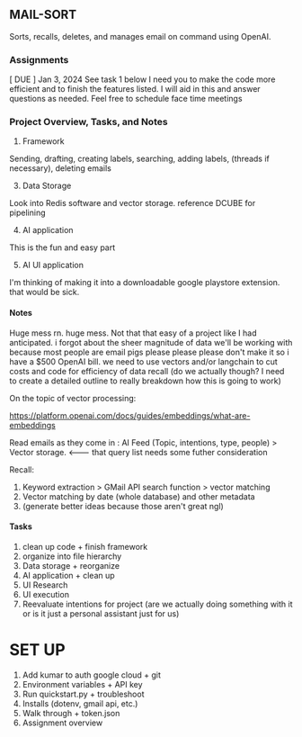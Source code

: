 ## MAIL-SORT
Sorts, recalls, deletes, and manages email on command using OpenAI.

### Assignments

[ DUE ] Jan 3, 2024
See task 1 below
I need you to make the code more efficient and to finish the features listed. I will aid in this and answer questions as needed. Feel free to schedule face time meetings

### Project Overview, Tasks, and Notes

1.  Framework

Sending, drafting, creating labels, searching, adding labels, (threads if necessary), deleting emails

3. Data Storage

Look into Redis software and vector storage. reference DCUBE for pipelining

4. AI application

This is the fun and easy part

5. AI UI application

I'm thinking of making it into a downloadable google playstore extension. that would be sick.

#### Notes
Huge mess rn. huge mess.
Not that that easy of a project like I had anticipated. 
i forgot about the sheer magnitude of data we'll be working with because most people are email pigs
please please please don't make it so i have a $500 OpenAI bill. 
we need to use vectors and/or langchain to cut costs and code for efficiency of data recall
(do we actually though? I need to create a detailed outline to really breakdown how this is going to work)


On the topic of vector processing:

https://platform.openai.com/docs/guides/embeddings/what-are-embeddings

Read emails as they come in : AI Feed (Topic, intentions, type, people) > Vector storage. <--- that query list needs some futher consideration

Recall: 
1. Keyword extraction > GMail API search function > vector matching
2. Vector matching by date (whole database) and other metadata
3. (generate better ideas because those aren't great ngl)




#### Tasks

1. clean up code + finish framework
2. organize into file hierarchy 
3. Data storage + reorganize
4. AI application + clean up
5. UI Research
6. UI execution
7. Reevaluate intentions for project (are we actually doing something with it or is it just a personal assistant just for us)



# SET UP
1. Add kumar to auth google cloud + git
2. Environment variables + API key
3. Run quickstart.py + troubleshoot 
4. Installs (dotenv, gmail api, etc.)
5. Walk through + token.json
6. Assignment overview
